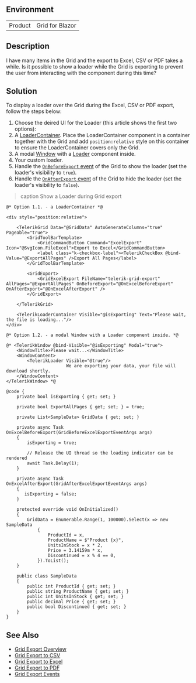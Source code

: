 
## Environment

<table>
<tbody>
<tr>
<td>Product</td>
<td>Grid for Blazor</td>
</tr>
</tbody>
</table>

## Description

I have many items in the Grid and the export to Excel, CSV or PDF takes a while. Is it possible to show a loader while the Grid is exporting to prevent the user from interacting with the component during this time?

## Solution

To display a loader over the Grid during the Excel, CSV or PDF export, follow the steps below:

1. Choose the deired UI for the Loader (this article shows the first two options):
1. A [LoaderContainer](slug:loadercontainer-overview). Place the LoaderContainer component in a container together with the Grid and add `position:relative` style on this container to ensure the LoaderContainer covers only the Grid.
1. A modal [Window](slug:window-overview) with a [Loader](slug:loader-overview) component inside.
1. Your custom loader.
1. Handle the [`OnBeforeExport` event](slug:grid-export-events#onbeforeexport) of the Grid to show the loader (set the loader's visibility to `true`).
1. Handle the [`OnAfterExport` event](slug:grid-export-events#onafterexport) of the Grid to hide the loader (set the loader's visibility to `false`).

>caption Show a Loader during Grid export

````RAZOR
@* Option 1.1. - a LoaderContainer *@

<div style="position:relative">

    <TelerikGrid Data="@GridData" AutoGenerateColumns="true" Pageable="true">
        <GridToolBarTemplate>
            <GridCommandButton Command="ExcelExport" Icon="@SvgIcon.FileExcel">Export to Excel</GridCommandButton>
            <label class="k-checkbox-label"><TelerikCheckBox @bind-Value="@ExportAllPages" />Export All Pages</label>
        </GridToolBarTemplate>

        <GridExport>
            <GridExcelExport FileName="telerik-grid-export" AllPages="@ExportAllPages" OnBeforeExport="@OnExcelBeforeExport" OnAfterExport="@OnExcelAfterExport" />
        </GridExport>

    </TelerikGrid>

    <TelerikLoaderContainer Visible="@isExporting" Text="Please wait, the file is loading..."/>
</div>

@* Option 1.2. - a modal Window with a Loader component inside. *@

@* <TelerikWindow @bind-Visible="@isExporting" Modal="true">
    <WindowTitle>Please wait...</WindowTitle>
    <WindowContent>
        <TelerikLoader Visible="@true"/>
                       We are exporting your data, your file will download shortly.
    </WindowContent>
</TelerikWindow> *@

@code {
    private bool isExporting { get; set; }

    private bool ExportAllPages { get; set; } = true;

    private List<SampleData> GridData { get; set; }

    private async Task OnExcelBeforeExport(GridBeforeExcelExportEventArgs args)
    {
        isExporting = true;

        // Release the UI thread so the loading indicator can be rendered
        await Task.Delay(1);
    }

    private async Task OnExcelAfterExport(GridAfterExcelExportEventArgs args)
    {
       isExporting = false;
    }

    protected override void OnInitialized()
    {
        GridData = Enumerable.Range(1, 100000).Select(x => new SampleData
            {
                ProductId = x,
                ProductName = $"Product {x}",
                UnitsInStock = x * 2,
                Price = 3.14159m * x,
                Discontinued = x % 4 == 0,
            }).ToList();
    }

    public class SampleData
    {
        public int ProductId { get; set; }
        public string ProductName { get; set; }
        public int UnitsInStock { get; set; }
        public decimal Price { get; set; }
        public bool Discontinued { get; set; }
    }
}
````

## See Also

* [Grid Export Overview](slug:grid-export-overview)
* [Grid Export to CSV](slug:grid-export-csv)
* [Grid Export to Excel](slug:grid-export-excel)
* [Grid Export to PDF](slug:grid-export-pdf)
* [Grid Export Events](slug:grid-export-events)
